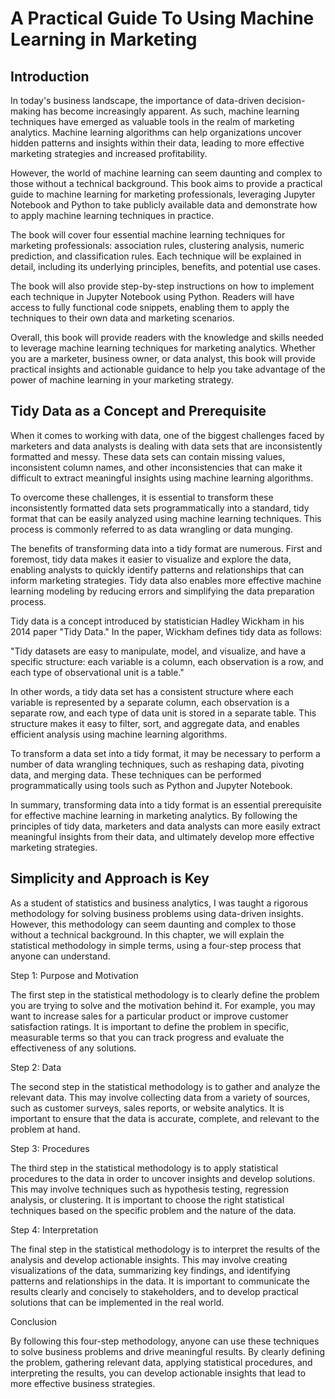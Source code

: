 # A Practical Guide To Using Machine Learning in Marketing

## Introduction
In today's business landscape, the importance of data-driven decision-making has become increasingly apparent. As such, machine learning techniques have emerged as valuable tools in the realm of marketing analytics. Machine learning algorithms can help organizations uncover hidden patterns and insights within their data, leading to more effective marketing strategies and increased profitability.

However, the world of machine learning can seem daunting and complex to those without a technical background. This book aims to provide a practical guide to machine learning for marketing professionals, leveraging Jupyter Notebook and Python to take publicly available data and demonstrate how to apply machine learning techniques in practice.

The book will cover four essential machine learning techniques for marketing professionals: association rules, clustering analysis, numeric prediction, and classification rules. Each technique will be explained in detail, including its underlying principles, benefits, and potential use cases.

The book will also provide step-by-step instructions on how to implement each technique in Jupyter Notebook using Python. Readers will have access to fully functional code snippets, enabling them to apply the techniques to their own data and marketing scenarios.

Overall, this book will provide readers with the knowledge and skills needed to leverage machine learning techniques for marketing analytics. Whether you are a marketer, business owner, or data analyst, this book will provide practical insights and actionable guidance to help you take advantage of the power of machine learning in your marketing strategy.


## Tidy Data as a Concept and Prerequisite  
When it comes to working with data, one of the biggest challenges faced by marketers and data analysts is dealing with data sets that are inconsistently formatted and messy. These data sets can contain missing values, inconsistent column names, and other inconsistencies that can make it difficult to extract meaningful insights using machine learning algorithms.

To overcome these challenges, it is essential to transform these inconsistently formatted data sets programmatically into a standard, tidy format that can be easily analyzed using machine learning techniques. This process is commonly referred to as data wrangling or data munging.

The benefits of transforming data into a tidy format are numerous. First and foremost, tidy data makes it easier to visualize and explore the data, enabling analysts to quickly identify patterns and relationships that can inform marketing strategies. Tidy data also enables more effective machine learning modeling by reducing errors and simplifying the data preparation process.

Tidy data is a concept introduced by statistician Hadley Wickham in his 2014 paper "Tidy Data." In the paper, Wickham defines tidy data as follows:

"Tidy datasets are easy to manipulate, model, and visualize, and have a specific structure: each variable is a column, each observation is a row, and each type of observational unit is a table."

In other words, a tidy data set has a consistent structure where each variable is represented by a separate column, each observation is a separate row, and each type of data unit is stored in a separate table. This structure makes it easy to filter, sort, and aggregate data, and enables efficient analysis using machine learning algorithms.

To transform a data set into a tidy format, it may be necessary to perform a number of data wrangling techniques, such as reshaping data, pivoting data, and merging data. These techniques can be performed programmatically using tools such as Python and Jupyter Notebook.

In summary, transforming data into a tidy format is an essential prerequisite for effective machine learning in marketing analytics. By following the principles of tidy data, marketers and data analysts can more easily extract meaningful insights from their data, and ultimately develop more effective marketing strategies.

## Simplicity and Approach is Key

As a student of statistics and business analytics, I was taught a rigorous methodology for solving business problems using data-driven insights. However, this methodology can seem daunting and complex to those without a technical background. In this chapter, we will explain the statistical methodology in simple terms, using a four-step process that anyone can understand.

Step 1: Purpose and Motivation

The first step in the statistical methodology is to clearly define the problem you are trying to solve and the motivation behind it. For example, you may want to increase sales for a particular product or improve customer satisfaction ratings. It is important to define the problem in specific, measurable terms so that you can track progress and evaluate the effectiveness of any solutions.

Step 2: Data

The second step in the statistical methodology is to gather and analyze the relevant data. This may involve collecting data from a variety of sources, such as customer surveys, sales reports, or website analytics. It is important to ensure that the data is accurate, complete, and relevant to the problem at hand.

Step 3: Procedures

The third step in the statistical methodology is to apply statistical procedures to the data in order to uncover insights and develop solutions. This may involve techniques such as hypothesis testing, regression analysis, or clustering. It is important to choose the right statistical techniques based on the specific problem and the nature of the data.

Step 4: Interpretation

The final step in the statistical methodology is to interpret the results of the analysis and develop actionable insights. This may involve creating visualizations of the data, summarizing key findings, and identifying patterns and relationships in the data. It is important to communicate the results clearly and concisely to stakeholders, and to develop practical solutions that can be implemented in the real world.

Conclusion

By following this four-step methodology, anyone can use these techniques to solve business problems and drive meaningful results. By clearly defining the problem, gathering relevant data, applying statistical procedures, and interpreting the results, you can develop actionable insights that lead to more effective business strategies.
